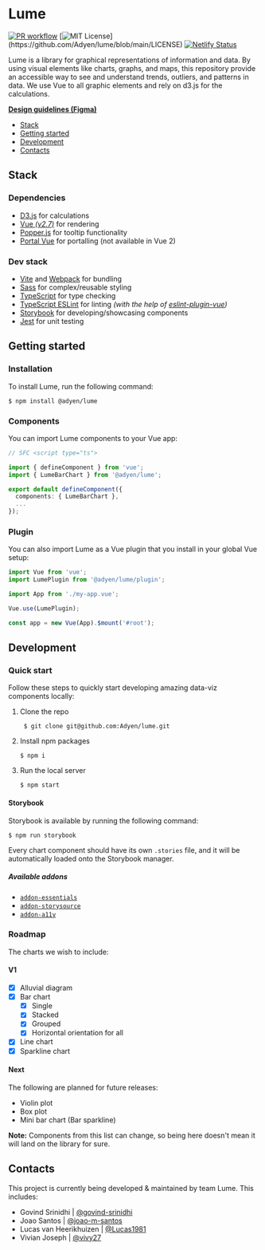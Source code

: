 # Lume

[![PR workflow](https://github.com/Adyen/lume/actions/workflows/pr.yml/badge.svg)](https://github.com/Adyen/lume/actions/workflows/pr.yml)
[![MIT License](https://img.shields.io/apm/l/atomic-design-ui.svg?)](https://github.com/Adyen/lume/blob/main/LICENSE)
[![Netlify Status](https://api.netlify.com/api/v1/badges/a6c48bc7-b4d2-4be4-ad36-cbd353ab4f07/deploy-status)](https://app.netlify.com/sites/adyen-lume/deploys)

Lume is a library for graphical representations of information and data. By using visual elements like charts, graphs, and maps, this repository provide an accessible way to see and understand trends, outliers, and patterns in data. We use Vue to all graphic elements and rely on d3.js for the calculations.

**[Design guidelines (Figma)](https://www.figma.com/file/r9fPqTXA4dlP6SIyfmGlDC/%F0%9F%8C%9D-Lume---Data-Visualization-Library)**

- [Stack](#stack)
- [Getting started](#getting-started)
- [Development](#development)
- [Contacts](#contacts)

## Stack

### Dependencies

- [D3.js](https://d3js.org/) for calculations
- [Vue _(v2.7)_](https://v2.vuejs.org/) for rendering
- [Popper.js](https://popper.js.org/) for tooltip functionality
- [Portal Vue](https://portal-vue.linusb.org/) for portalling (not available in Vue 2)

### Dev stack

- [Vite](https://vitejs.dev/) and [Webpack](https://webpack.js.org/) for bundling
- [Sass](https://sass-lang.com/) for complex/reusable styling
- [TypeScript](https://www.typescriptlang.org/) for type checking
- [TypeScript ESLint](https://typescript-eslint.io/) for linting _(with the help of [eslint-plugin-vue](https://eslint.vuejs.org/))_
- [Storybook](https://storybook.js.org/) for developing/showcasing components
- [Jest](https://jestjs.io/) for unit testing

## Getting started

### Installation

To install Lume, run the following command:

```shell
$ npm install @adyen/lume
```

### Components

You can import Lume components to your Vue app:

```ts
// SFC <script type="ts">

import { defineComponent } from 'vue';
import { LumeBarChart } from '@adyen/lume';

export default defineComponent({
  components: { LumeBarChart },
  ...
});
```

### Plugin

You can also import Lume as a Vue plugin that you install in your global Vue setup:

```ts
import Vue from 'vue';
import LumePlugin from '@adyen/lume/plugin';

import App from './my-app.vue';

Vue.use(LumePlugin);

const app = new Vue(App).$mount('#root');
```

## Development

### Quick start

Follow these steps to quickly start developing amazing data-viz components locally:

1. Clone the repo
   ```shell
    $ git clone git@github.com:Adyen/lume.git
   ```
2. Install npm packages
   ```shell
   $ npm i
   ```
3. Run the local server
   ```shell
   $ npm start
   ```

#### Storybook

Storybook is available by running the following command:

```shell
$ npm run storybook
```

Every chart component should have its own `.stories` file, and it will be automatically loaded onto the Storybook manager.

##### Available addons

- [`addon-essentials`](https://www.npmjs.com/package/@storybook/addon-essentials)
- [`addon-storysource`](https://www.npmjs.com/package/@storybook/addon-storysource)
- [`addon-a11y`](https://www.npmjs.com/package/@storybook/addon-a11y)

### Roadmap

The charts we wish to include:

#### V1

- [x] Alluvial diagram
- [x] Bar chart
  - [x] Single
  - [x] Stacked
  - [x] Grouped
  - [x] Horizontal orientation for all
- [x] Line chart
- [x] Sparkline chart

#### Next

The following are planned for future releases:

- Violin plot
- Box plot
- Mini bar chart (Bar sparkline)

**Note:** Components from this list can change, so being here doesn't mean it will land on the library for sure.

## Contacts

This project is currently being developed & maintained by team Lume. This includes:

- Govind Srinidhi | [@govind-srinidhi](https://github.com/govind-srinidhi)
- Joao Santos | [@joao-m-santos](https://github.com/joao-m-santos)
- Lucas van Heerikhuizen | [@Lucas1981](https://github.com/Lucas1981)
- Vivian Joseph | [@vivy27](https://github.com/vivy27)
